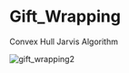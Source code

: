 # Gift_Wrapping
Convex Hull Jarvis Algorithm


![gift_wrapping2](https://user-images.githubusercontent.com/25211247/45578793-17c2a600-b85a-11e8-97d3-831c8cc56395.gif)

